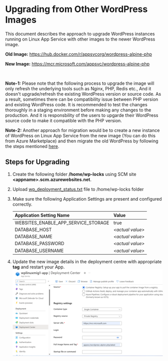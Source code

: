 # Upgrading from Other WordPress Images

This document describes the approach to upgrade WordPress instances running on Linux App Service with other images to the newer WordPress image.
<br>

**Old Image:** https://hub.docker.com/r/appsvcorg/wordpress-alpine-php

**New Image:** https://mcr.microsoft.com/appsvc/wordpress-alpine-php

<br>

**Note-1:** Please note that the following process to upgrade the image will only refresh the underlying tools such as Nginx, PHP, Redis etc., And it doesn't upgrade/refresh the existing WordPress version or source code. As a result, sometimes there can be compatibility issue between PHP version and existing WordPress code. It is recommended to test the changes thoroughly in a staging environment before making any changes to the production. And it is responsbility of the users to upgarde their WordPress source code to make it compatible with the PHP version.

**Note-2:** Another approach for migration would be to create a new instance of WordPress on Linux App Service from the new image (You can do this from Azure Marketplace) and then migrate the old WordPress by following the steps mentioned [here](./wordpress_migration_linux_appservices.md). 


## Steps for Upgrading
1. Create the following folder **/home/wp-locks** using SCM site **\<appname\>.scm.azurewebsites.net**.
2. Upload [wp_deployment_status.txt](./files/wp_deployment_status.txt) file to /home/wp-locks folder
3. Make sure the following Application Settings are present and configured correctly.

    |    Application Setting Name            |  Value   |
    |----------------------------------------|----------|
    |    WEBSITES_ENABLE_APP_SERVICE_STORAGE |  true    |
	|    DATABASE_HOST                       | *\<actual value\>* |
	|    DATABASE_NAME                       | *\<actual value\>* |
	|    DATABASE_PASSWORD                   | *\<actual value\>* |
	|    DATABASE_USERNAME                   | *\<actual value\>* |


4. Update the new image details in the deployment centre with appropriate **tag** and restart your App. 
<kbd><img src="./media/wordpress_deployment_center_update.png" width="750" /></kbd>
